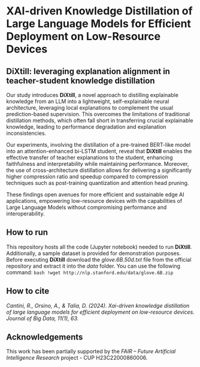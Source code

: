 # XAI-driven Knowledge Distillation of Large Language Models for Efficient Deployment on Low-Resource Devices

## DiXtill: leveraging explanation alignment in teacher-student knowledge distillation
Our study introduces **DiXtill**, a novel approach to distilling explainable knowledge from an LLM into a lightweight, self-explainable neural architecture, leveraging local explanations to complement the usual prediction-based supervision. This overcomes the limitations of traditional distillation methods, which often fall short in transferring crucial explainable knowledge, leading to performance degradation and explanation inconsistencies.

Our experiments, involving the distillation of a pre-trained BERT-like model into an attention-enhanced bi-LSTM student, reveal that **DiXtill** enables the effective transfer of teacher explanations to the student, enhancing faithfulness and interpretability while maintaining performance. Moreover, the use of cross-architecture distillation allows for delivering a significantly higher compression ratio and speedup compared to compression techniques such as post-training quantization and attention head pruning.

These findings open avenues for more efficient and sustainable edge AI applications, empowering low-resource devices with the capabilities of Large Language Models without compromising performance and interoperability.

## How to run
This repository hosts all the code (Jupyter notebook) needed to run **DiXtill**. Additionally, a sample dataset is provided for demonstration purposes.</br>
Before executing **DiXtill** download the *glove.6B.50d.txt* file from the official repository and extract it into the *data* folder. You can use the following command:
`bash
!wget http://nlp.stanford.edu/data/glove.6B.zip
`


## How to cite
*Cantini, R., Orsino, A., & Talia, D. (2024). Xai-driven knowledge distillation of large language models for efficient deployment on low-resource devices. Journal of Big Data, 11(1), 63.*

## Acknowledgements
This work has been partially supported by the *FAIR – Future Artificial Intelligence Research* project - CUP H23C22000860006.
